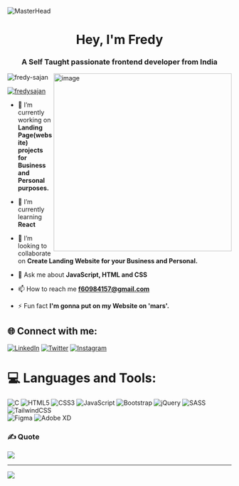 ![MasterHead](https://camo.githubusercontent.com/775ed67e1d46c9534c3cb9a4694edf0603b1436a7e3e15891d3c327733fc26b6/68747470733a2f2f7777772e61756469656e6365706c616e65742e636f6d2f726f6f742f74656d706c6174652f312f2f696d616765732f7765622d646576656c6f706d656e742e676966)

<h1 align="center">Hey, I'm Fredy</h1>
<h3 align="center">A Self Taught passionate frontend developer from India</h3>
<img align="right" width="400" alt="image" src="https://media1.giphy.com/media/qgQUggAC3Pfv687qPC/giphy.gif?cid=ecf05e4747vampji1917c885gr7yc68vd4gzkgr0y70ghaqj&rid=giphy.gif&ct=g" />

<p align="left"> <img src="https://komarev.com/ghpvc/?username=fredy-sajan&label=Profile%20views&color=0e75b6&style=flat" alt="fredy-sajan" /> </p>

<p align="left"> <a href="https://twitter.com/fredysajan" target="blank"><img src="https://img.shields.io/twitter/follow/fredysajan?logo=twitter&style=for-the-badge" alt="fredysajan" /></a> </p>


- 🔭 I’m currently working on **Landing Page(website) projects for Business and Personal purposes.**

- 🌱 I’m currently learning **React**

- 👯 I’m looking to collaborate on **Create Landing Website for your Business and Personal.**

- 💬 Ask me about **JavaScript, HTML and CSS**

- 📫 How to reach me **f60984157@gmail.com**

- ⚡ Fun fact **I'm gonna put on my Website on 'mars'.**

## 🌐 Connect with me:
[![LinkedIn](https://img.shields.io/badge/LinkedIn-%230077B5.svg?logo=linkedin&logoColor=white)](https://www.linkedin.com/in/fredy-sajan-23ab6a1b5/)
[![Twitter](https://img.shields.io/badge/Twitter-%231DA1F2.svg?logo=Twitter&logoColor=white)](https://twitter.com/fredysajan) 
[![Instagram](https://img.shields.io/badge/Instagram-%23E4405F.svg?logo=Instagram&logoColor=white)](https://instagram.com/fredy.sajan)

# 💻 Languages and Tools:
![C](https://img.shields.io/badge/c-%2300599C.svg?style=for-the-badge&logo=c&logoColor=white) 
![HTML5](https://img.shields.io/badge/html5-%23E34F26.svg?style=for-the-badge&logo=html5&logoColor=white) 
![CSS3](https://img.shields.io/badge/css3-%231572B6.svg?style=for-the-badge&logo=css3&logoColor=white) 
![JavaScript](https://img.shields.io/badge/javascript-%23323330.svg?style=for-the-badge&logo=javascript&logoColor=%23F7DF1E) 
![Bootstrap](https://img.shields.io/badge/bootstrap-%23563D7C.svg?style=for-the-badge&logo=bootstrap&logoColor=white) 
![jQuery](https://img.shields.io/badge/jquery-%230769AD.svg?style=for-the-badge&logo=jquery&logoColor=white) 
![SASS](https://img.shields.io/badge/SASS-hotpink.svg?style=for-the-badge&logo=SASS&logoColor=white) 
![TailwindCSS](https://img.shields.io/badge/tailwindcss-%2338B2AC.svg?style=for-the-badge&logo=tailwind-css&logoColor=white) 	
![Figma](https://img.shields.io/badge/figma-%23F24E1E.svg?style=for-the-badge&logo=figma&logoColor=white) 
![Adobe XD](https://img.shields.io/badge/Adobe%20XD-470137?style=for-the-badge&logo=Adobe%20XD&logoColor=#FF61F6)



### ✍️ Quote
![](https://quotes-github-readme.vercel.app/api?type=horizontal&theme=light)

---
[![](https://visitcount.itsvg.in/api?id=fredy-sajan&icon=5&color=11)](https://visitcount.itsvg.in)
